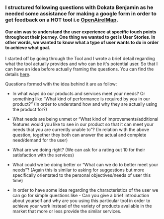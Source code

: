 ### I structured following questions with Dokata Benjamin as he needed some assistance for making a google form in order to get feedback on a HOT tool i.e [OpenAirelMap](https://openaerialmap.org/).
 
#### Our aim was to understand the user experience at specific touch points throughout their journey.  One thing we wanted to get is User Stories. In other words, we wanted to know what a type of user wants to do in order to achieve what goal.

I started off by going through the Tool and I wrote a brief detail regarding what the tool actually provides and who can be it's potential user. So that I can have an idea before actually framing the questions. You can find the details [here](https://docs.google.com/document/d/1vlPSV67Ze6VjY5a1Q3Tci0VfUi045dpqDt0fqgvJrbk/edit?usp=sharing).

Questions formed with the idea behind it are as follow:

*  In what ways do our products and services meet your needs? Or something like “What kind of performance is required by you in our product?” (In order to understand how and why they are actually using the product for?)
    
*  What needs are being unmet or “What kind of improvements/additional features would you like to see in our product so that it can meet your needs that you are currently unable to”? (In relation with the above question, together they both can answer the actual and complete need/demand for the user)
    
*  What are we doing right? (We can ask for a rating out 10 for their satisfaction with the services)
    
*  What could we be doing better or “What can we do to better meet your needs”? (Again this is similar to asking for suggestions but more specifically orientated to the personal objectives/needs of user this time)
    
* In order to have some idea regarding the characteristics of the user we can go for simple questions like - Can you give a brief introduction about yourself and why are you using this particular tool in order to achieve your work instead of the variety of products available in the market that more or less provide the similar services.
